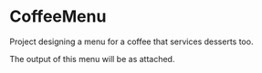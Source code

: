 # CoffeeMenu

Project designing a menu for a coffee that services desserts too.

The output of this menu will be as attached.

